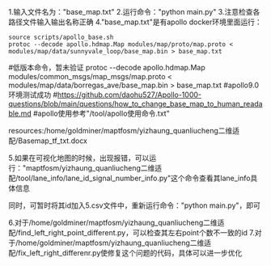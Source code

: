 1.输入文件名为："base_map.txt"
2.运行命令："python main.py"
3.注意检查各路径文件输入输出名称正确
4."base_map.txt"是有apollo docker环境里面运行：

    source scripts/apollo_base.sh
    protoc --decode apollo.hdmap.Map modules/map/proto/map.proto < modules/map/data/sunnyvale_loop/base_map.bin > base_map.txt 
#低版本命令，暂未验证
    protoc --decode apollo.hdmap.Map modules/common_msgs/map_msgs/map.proto < modules/map/data/borregas_ave/base_map.bin > base_map.txt 
#apollo9.0环境测试成功
#https://github.com/daohu527/Apollo-1000-questions/blob/main/questions/how_to_change_base_map_to_human_readable.md
#apollo使用参考"/tool/apollo使用命令.txt"

resources:/home/goldminer/maptfosm/yizhaung_quanliucheng二维适配/Basemap_tf_txt.docx

5.如果在可视化地图的时候，出现报错，可以运行："maptfosm/yizhaung_quanliucheng二维适配/tool/lane_info/lane_id_signal_number_info.py"这个命令查看其lane_info具体信息

同时，可暂时将其id加入5.csv文件中，重新运行命令："python main.py"，即可

6.对于/home/goldminer/maptfosm/yizhaung_quanliucheng二维适配/find_left_right_point_different.py，可以检查其左右point个数不一致的id
7.对于/home/goldminer/maptfosm/yizhaung_quanliucheng二维适配/fix_left_right_differenr.py使修复这个问题的代码，具体可以进一步优化
